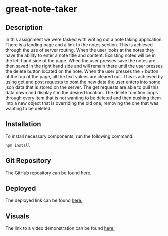 #  great-note-taker
      
## Description

In this assignment we were tasked with writing out a note taking application. There is a landing page and a link to the notes section. This is achieved through the use of server routing. When the user looks at the notes they have the ability to enter a note title and content. Exsisting notes will be in the left hand side of the page. When the user presses save the notes are then saved in the right hand side and will remain there until the user presses the delete button located on the note. When the user presses the + button at the top of the page, all the text values are cleared out. This is achieved by using get and post requests to post the new data the user enters into some json data that is stored on the server. The get requests are able to pull this data down and display it in the desired location. The delete function loops through every item that is not wanting to be deleted and then pushing them into a new object that is overriding the old one, removing the one that was wanting to be deleted.

## Installation
      
To install necessary components, run the following command:

    npm install  
            
## Git Repository 

The GitHub repository can be found [here.](https://github.com/choyle-01/great-note-taker)

## Deployed

The deployed link can be found [here.](https://polar-hollows-30972.herokuapp.com/)

## Visuals 

The link to a video demonstration can be found [here.](https://drive.google.com/file/d/18dDkOgW_vHvoqe4sad9TGroB5yceoKTG/view?usp=sharing)